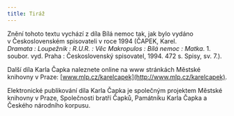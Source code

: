 ```yaml
---
title: Tiráž
---
```


Znění tohoto textu vychází z díla Bílá nemoc tak, jak bylo vydáno v&nbsp;Československém spisovateli v&nbsp;roce 1994 (ČAPEK, Karel. _Dramata&nbsp;:&nbsp;Loupežník : R.U.R. : Věc Makropulos : Bílá nemoc : Matka_. 1. soubor. vyd. Praha : Československý spisovatel, 1994. 472 s. Spisy, sv. 7.).

Další díla Karla Čapka naleznete online na www stránkách Městské knihovny v&nbsp;Praze: [www.mlp.cz/karelcapek](http://www.mlp.cz/karelcapek).

Elektronické publikování díla Karla Čapka je společným projektem Městské knihovny v&nbsp;Praze, Společnosti bratří Čapků, Památníku Karla Čapka a Českého národního korpusu.
